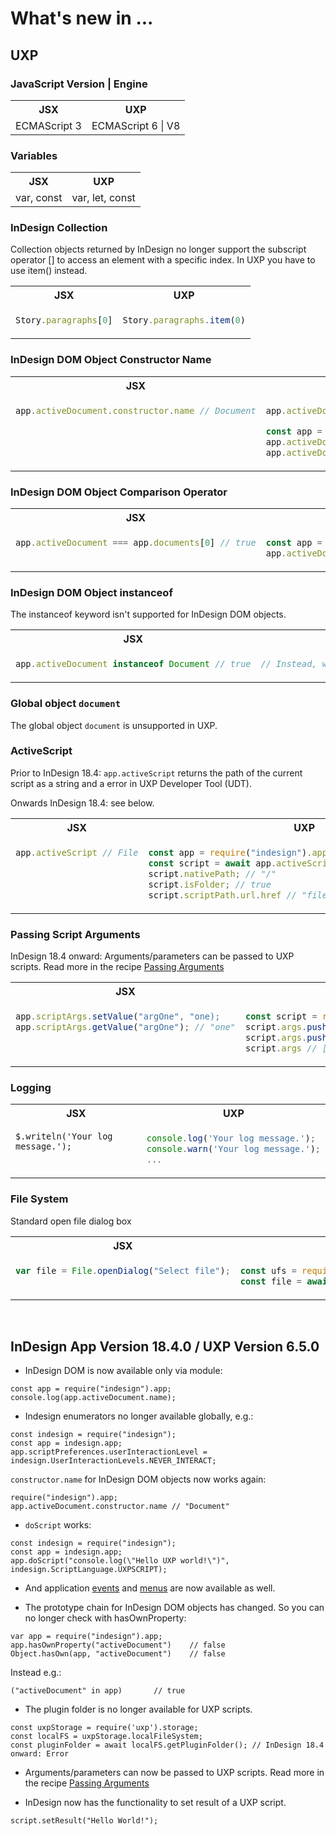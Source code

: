 # What's new in ...

## UXP

### JavaScript Version | Engine

<table>
<tbody>
<tr>
<th>JSX</th>
<th>UXP</th>
</tr>
<tr>
<td style="vertical-align: top;">
ECMAScript 3
</td>
<td style="vertical-align: top;">
ECMAScript 6 | V8
</td>
</tr>
</tbody>
</table>

### Variables

<table>
<tbody>
<tr>
<th>JSX</th>
<th>UXP</th>
</tr>
<tr>
<td style="vertical-align: top;">
var, const
</td>
<td style="vertical-align: top;">
var, let, const
</td>
</tr>
</tbody>
</table>

### InDesign Collection

Collection objects returned by InDesign no longer support the subscript operator [] to access an element with a specific index. In UXP you have to use item() instead.

<table>
<tbody>
<tr>
<th>JSX</th>
<th>UXP</th>
</tr>
<tr>
<td style="vertical-align: top;">

```javascript
Story.paragraphs[0]
```

</td>
<td style="vertical-align: top;">

```javascript
Story.paragraphs.item(0)
```

</td>
</tr>
</tbody>
</table>

### InDesign DOM Object Constructor Name

<table>
<tbody>
<tr>
<th>JSX</th>
<th>UXP</th>
</tr>
<tr>
<td style="vertical-align: top;">

```javascript
app.activeDocument.constructor.name // Document
```

</td>
<td style="vertical-align: top;">

```javascript
app.activeDocument.constructorName // "Document" Prior to InDesign 18.4

const app = require("indesign").app; // Onwards InDesign 18.4
app.activeDocument.constructor.name // "Document"
app.activeDocument.constructorName // "Document"
```

</td>
</tr>
</tbody>
</table>

### InDesign DOM Object Comparison Operator

<table>
<tbody>
<tr>
<th>JSX</th>
<th>UXP</th>
</tr>
<tr>
<td style="vertical-align: top;">

```javascript
app.activeDocument === app.documents[0] // true
```

</td>
<td style="vertical-align: top;">

```javascript
const app = require("indesign").app; // Onwards InDesign 18.4
app.activeDocument.equals(app.documents.item(0)); // true
```

</td>
</tr>
</tbody>
</table>

### InDesign DOM Object instanceof 

The instanceof keyword isn't supported for InDesign DOM objects.

<table>
<tbody>
<tr>
<th>JSX</th>
<th>UXP</th>
</tr>
<tr>
<td style="vertical-align: top;">

```javascript
app.activeDocument instanceof Document // true
```

</td>
<td style="vertical-align: top;">

```javascript
// Instead, we have to use the Constructor Name property.
```

</td>
</tr>
</tbody>
</table>

### Global object `document` 

The global object `document` is unsupported in UXP.

### ActiveScript

Prior to InDesign 18.4: `app.activeScript` returns the path of the current script as a string and a error in UXP Developer Tool (UDT).

Onwards InDesign 18.4: see below.

<table>
<tbody>
<tr>
<th>JSX</th>
<th>UXP</th>
</tr>
<tr>
<td style="vertical-align: top;">

```javascript
app.activeScript // File
```

</td>
<td style="vertical-align: top;">

```javascript
const app = require("indesign").app; // Onwards InDesign 18.4
const script = await app.activeScript
script.nativePath; // "/"
script.isFolder; // true
script.scriptPath.url.href // "file:///"
```

</td>
</tr>
</tbody>
</table>

### Passing Script Arguments

InDesign 18.4 onward: Arguments/parameters can be passed to UXP scripts. Read more in the recipe [Passing Arguments](https://developer.adobe.com/indesign/uxp/recipes/arguments/)

<table>
<tbody>
<tr>
<th>JSX</th>
<th>UXP</th>
</tr>
<tr>
<td style="vertical-align: top;">

```javascript
app.scriptArgs.setValue("argOne", "one);
app.scriptArgs.getValue("argOne"); // "one"
```

</td>
<td style="vertical-align: top;">

```javascript
const script = require("uxp").script;
script.args.push("one");
script.args.push("two");
script.args // ["one", "two"]
```

</td>
</tr>
</tbody>
</table>

### Logging

<table>
<tbody>
<tr>
<th>JSX</th>
<th>UXP</th>
</tr>
<tr>
<td style="vertical-align: top;">

```
$.writeln('Your log message.');
```

</td>
<td style="vertical-align: top;">

```javascript
console.log('Your log message.');
console.warn('Your log message.');
...
```

</td>
</tr>
</tbody>
</table>

### File System

Standard open file dialog box

<table>
<tbody>
<tr>
<th>JSX</th>
<th>UXP</th>
</tr>
<tr>
<td style="vertical-align: top;">

```javascript
var file = File.openDialog("Select file");
```

</td>
<td style="vertical-align: top;">

```javascript
const ufs = require('uxp').storage.localFileSystem;
const file = await ufs.getFileForOpening();
```

</td>
</tr>
</tbody>
</table>


&nbsp;
## InDesign App Version 18.4.0 / UXP Version 6.5.0

- InDesign DOM is now available only via module:

```
const app = require("indesign").app;
console.log(app.activeDocument.name);
```

- Indesign enumerators no longer available globally, e.g.:

```
const indesign = require("indesign");
const app = indesign.app;
app.scriptPreferences.userInteractionLevel = indesign.UserInteractionLevels.NEVER_INTERACT;
```

`constructor.name` for InDesign DOM objects now works again:

```
require("indesign").app;
app.activeDocument.constructor.name // "Document"
```

- `doScript` works:

```
const indesign = require("indesign");
const app = indesign.app;
app.doScript("console.log(\"Hello UXP world!\")", indesign.ScriptLanguage.UXPSCRIPT);
```

- And application [events](https://developer.adobe.com/indesign/uxp/recipes/events/) and [menus](https://developer.adobe.com/indesign/uxp/recipes/menus/) are now available as well.

- The prototype chain for InDesign DOM objects has changed. So you can no longer check with hasOwnProperty:

```
var app = require("indesign").app;
app.hasOwnProperty("activeDocument")	// false
Object.hasOwn(app, "activeDocument")	// false
```

Instead e.g.:
```
("activeDocument" in app)		// true
```

- The plugin folder is no longer available for UXP scripts.

```
const uxpStorage = require('uxp').storage;
const localFS = uxpStorage.localFileSystem;
const pluginFolder = await localFS.getPluginFolder(); // InDesign 18.4 onward: Error
```

- Arguments/parameters can now be passed to UXP scripts. Read more in the recipe [Passing Arguments](https://developer.adobe.com/indesign/uxp/recipes/arguments/)

- InDesign now has the functionality to set result of a UXP script.

```
script.setResult("Hello World!");
```